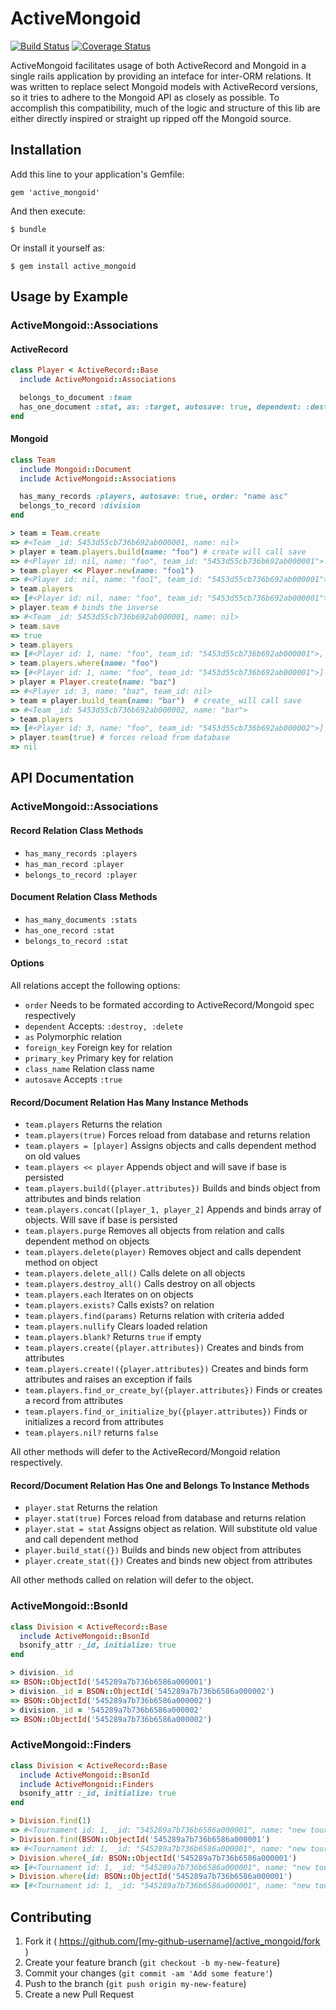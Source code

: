 # ActiveMongoid
[![Build Status][build_status_image]][build_status]
[![Coverage Status][coverage_status_image]][coverage_status]

ActiveMongoid facilitates usage of both ActiveRecord and Mongoid in a single rails application by providing an inteface for inter-ORM relations. It was written to replace select Mongoid models with ActiveRecord versions, so it tries to adhere to the Mongoid API as closely as possible. To accomplish this compatibility, much of the logic and structure of this lib are either directly inspired or straight up ripped off the Mongoid source.

## Installation

Add this line to your application's Gemfile:

    gem 'active_mongoid'

And then execute:

    $ bundle

Or install it yourself as:

    $ gem install active_mongoid

## Usage by Example

### ActiveMongoid::Associations

#### ActiveRecord

```ruby
class Player < ActiveRecord::Base
  include ActiveMongoid::Associations

  belongs_to_document :team
  has_one_document :stat, as: :target, autosave: true, dependent: :destroy
end
```

#### Mongoid
```ruby
class Team
  include Mongoid::Document
  include ActiveMongoid::Associations

  has_many_records :players, autosave: true, order: "name asc"
  belongs_to_record :division
end
```

```ruby
> team = Team.create
=> #<Team _id: 5453d55cb736b692ab000001, name: nil>
> player = team.players.build(name: "foo") # create will call save
=> #<Player id: nil, name: "foo", team_id: "5453d55cb736b692ab000001">
> team.player << Player.new(name: "foo1")
=> #<Player id: nil, name: "foo1", team_id: "5453d55cb736b692ab000001">
> team.players
=> [#<Player id: nil, name: "foo", team_id: "5453d55cb736b692ab000001">, #<Player id: nil, name: "foo1", team_id: "5453d55cb736b692ab000001">] 
> player.team # binds the inverse
=> #<Team _id: 5453d55cb736b692ab000001, name: nil>
> team.save
=> true
> team.players
=> [#<Player id: 1, name: "foo", team_id: "5453d55cb736b692ab000001">, #<Player id: 2, name: "foo1", team_id: "5453d55cb736b692ab000001">] 
> team.players.where(name: "foo")
=> [#<Player id: 1, name: "foo", team_id: "5453d55cb736b692ab000001">] 
> player = Player.create(name: "baz")
=> #<Player id: 3, name: "baz", team_id: nil>
> team = player.build_team(name: "bar")  # create_ will call save
=> #<Team _id: 5453d55cb736b692ab000002, name: "bar">
> team.players
=> [#<Player id: 3, name: "foo", team_id: "5453d55cb736b692ab000002">] 
> player.team(true) # forces reload from database
=> nil 
```


## API Documentation

### ActiveMongoid::Associations

#### Record Relation Class Methods
* ```has_many_records :players``` 
* ```has_man_record :player``` 
* ```belongs_to_record :player``` 
  
#### Document Relation Class Methods
* ```has_many_documents :stats``` 
* ```has_one_record :stat``` 
* ```belongs_to_record :stat``` 

#### Options
All relations accept the following options:
  - ```order``` Needs to be formated according to ActiveRecord/Mongoid spec respectively
  - ```dependent``` Accepts: `:destroy, :delete`
  - ```as``` Polymorphic relation
  - ```foreign_key``` Foreign key for relation
  - ```primary_key``` Primary key for relation
  - ```class_name``` Relation class name
  - ```autosave``` Accepts `:true`

#### Record/Document Relation Has Many Instance Methods
* ```team.players``` Returns the relation
* ```team.players(true)``` Forces reload from database and returns relation
* ```team.players = [player]``` Assigns objects and calls dependent method on old values
* ```team.players << player``` Appends object and will save if base is persisted
* ```team.players.build({player.attributes})``` Builds and binds object from attributes and binds relation
* ```team.players.concat([player_1, player_2]``` Appends and binds array of objects. Will save if base is persisted
* ```team.players.purge``` Removes all objects from relation and calls dependent method on objects
* ```team.players.delete(player)``` Removes object and calls dependent method on object
* ```team.players.delete_all()``` Calls delete on all objects
* ```team.players.destroy_all()``` Calls destroy on all objects
* ```team.players.each``` Iterates on on objects
* ```team.players.exists?``` Calls exists? on relation
* ```team.players.find(params)``` Returns relation with criteria added
* ```team.players.nullify``` Clears loaded relation 
* ```team.players.blank?``` Returns `true` if empty
* ```team.players.create({player.attributes})``` Creates and binds from attributes
* ```team.players.create!({player.attributes})``` Creates and binds form attributes and raises an exception if fails
* ```team.players.find_or_create_by({player.attributes})``` Finds or creates a record from attributes
* ```team.players.find_or_initialize_by({player.attributes})``` Finds or initializes a record from attributes
* ```team.players.nil?``` returns `false`

All other methods will defer to the ActiveRecord/Mongoid relation respectively.

#### Record/Document Relation Has One and Belongs To Instance Methods
* ```player.stat``` Returns the relation
* ```player.stat(true)``` Forces reload from database and returns relation
* ```player.stat = stat``` Assigns object as relation. Will substitute old value and call dependent method
* ```player.build_stat({})``` Builds and binds new object from attributes 
* ```player.create_stat({})``` Creates and binds new object from attributes

All other methods called on relation will defer to the object.

### ActiveMongoid::BsonId

```ruby
class Division < ActiveRecord::Base
  include ActiveMongoid::BsonId
  bsonify_attr :_id, initialize: true
end
```

```ruby
> division._id
=> BSON::ObjectId('545289a7b736b6586a000001')
> division._id = BSON::ObjectId('545289a7b736b6586a000002')
=> BSON::ObjectId('545289a7b736b6586a000002')
> division._id = '545289a7b736b6586a000002'
=> BSON::ObjectId('545289a7b736b6586a000002')
```

### ActiveMongoid::Finders

```ruby
class Division < ActiveRecord::Base
  include ActiveMongoid::BsonId
  include ActiveMongoid::Finders
  bsonify_attr :_id, initialize: true
end
```

```ruby
> Division.find(1)
=> #<Tournament id: 1, _id: "545289a7b736b6586a000001", name: "new tournament">
> Division.find(BSON::ObjectId('545289a7b736b6586a000001')
=> #<Tournament id: 1, _id: "545289a7b736b6586a000001", name: "new tournament">
> Division.where(_id: BSON::ObjectId('545289a7b736b6586a000001')
=> [#<Tournament id: 1, _id: "545289a7b736b6586a000001", name: "new tournament">]
> Division.where(id: BSON::ObjectId('545289a7b736b6586a000001')
=> [#<Tournament id: 1, _id: "545289a7b736b6586a000001", name: "new tournament">]
```



## Contributing

1. Fork it ( https://github.com/[my-github-username]/active_mongoid/fork )
2. Create your feature branch (`git checkout -b my-new-feature`)
3. Commit your changes (`git commit -am 'Add some feature'`)
4. Push to the branch (`git push origin my-new-feature`)
5. Create a new Pull Request

[build_status]: https://travis-ci.org/sportngin/active_mongoid
[build_status_image]: https://travis-ci.org/sportngin/active_mongoid.svg?branch=master
[coverage_status]: https://coveralls.io/r/sportngin/active_mongoid
[coverage_status_image]: https://img.shields.io/coveralls/sportngin/active_mongoid.svg
